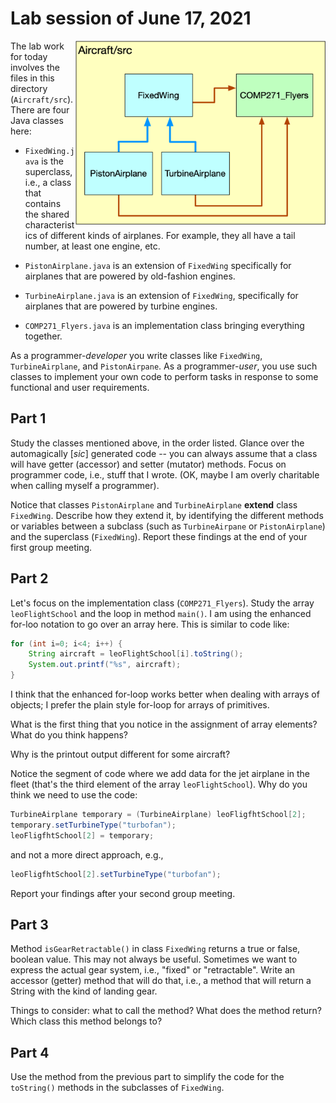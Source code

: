 # Lab session of June 17, 2021

<img src="AircraftClassDiagram.png" alt="drawing" width="400" align="right" />

The lab work for today involves the files in this directory (`Aircraft/src`). There are four Java classes here:

* `FixedWing.java` is the superclass, i.e., a class that contains the shared characteristics of different kinds of airplanes. For example, they all have a tail number, at least one engine, etc.

* `PistonAirplane.java` is an extension of `FixedWing` specifically for airplanes that are powered by old-fashion engines.

* `TurbineAirplane.java` is an extension of `FixedWing`, specifically for airplanes that are powered by turbine engines.

* `COMP271_Flyers.java` is an implementation class bringing everything together.

As a programmer-*developer* you write classes like `FixedWing`, `TurbineAirplane`, and `PistonAirpane`. As a programmer-*user*, you use such classes to implement your own code to perform tasks in response to some functional and user requirements.




## Part 1

Study the classes mentioned above, in the order listed. Glance over the automagically [*sic*] generated code -- you can always assume that a class will have getter (accessor) and setter (mutator) methods. Focus on programmer code, i.e., stuff that I wrote. (OK, maybe I am overly charitable when calling myself a programmer).

Notice that classes `PistonAirplane` and `TurbineAirplane` **extend** class `FixedWing`. Describe how they extend it, by identifying the different methods or variables between a subclass (such as `TurbineAirpane` or `PistonAirplane`) and the superclass (`FixedWing`). Report these findings at the end of your first group meeting.

## Part 2

Let's focus on the implementation class (`COMP271_Flyers`). Study the array `leoFlightSchool` and the loop in method `main()`. I am using the enhanced for-loo notation to go over an array here. This is similar to code like:

```java
for (int i=0; i<4; i++) {
    String aircraft = leoFlightSchool[i].toString();
    System.out.printf("%s", aircraft);
}
```

I think that the enhanced for-loop works better when dealing with arrays of objects; I prefer the plain style for-loop for arrays of primitives. 

What is the first thing that you notice in the assignment of array elements? What do you think happens?

Why is the printout output different for some aircraft?

Notice the segment of code where we add data for the jet airplane in the fleet (that's the third element of the array `leoFlightSchool`). Why do you think we need to use the code:

```java
TurbineAirplane temporary = (TurbineAirplane) leoFligfhtSchool[2];
temporary.setTurbineType("turbofan");
leoFligfhtSchool[2] = temporary;
```

and not a more direct approach, e.g.,
```java
leoFligfhtSchool[2].setTurbineType("turbofan");
```

Report your findings after your second group meeting.

## Part 3

Method `isGearRetractable()` in class `FixedWing` returns a true or false, boolean value. This may not always be useful. Sometimes we want to express the actual gear system, i.e., "fixed" or "retractable". Write an accessor (getter) method that will do that, i.e., a method that will return a String with the kind of landing gear.

Things to consider: what to call the method? What does the method return? Which class this method belongs to?

## Part 4

Use the method from the previous part to simplify the code for the `toString()` methods in the subclasses of `FixedWing`.